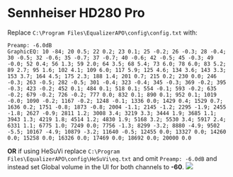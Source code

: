 # Sennheiser HD280 Pro
Replace `C:\Program Files\EqualizerAPO\config\config.txt` with:
```
Preamp: -6.0dB
GraphicEQ: 10 -84; 20 0.5; 22 0.2; 23 0.1; 25 -0.2; 26 -0.3; 28 -0.4; 30 -0.5; 32 -0.6; 35 -0.7; 37 -0.7; 40 -0.6; 42 -0.5; 45 -0.3; 49 -0.0; 52 0.4; 56 1.3; 59 2.0; 64 3.5; 68 5.4; 73 6.0; 78 6.0; 83 5.2; 89 2.7; 95 1.6; 102 4.1; 109 6.0; 117 5.9; 125 4.6; 134 3.6; 143 3.3; 153 3.7; 164 4.5; 175 2.3; 188 1.4; 201 0.7; 215 0.2; 230 0.0; 246 -0.3; 263 -0.5; 282 -0.5; 301 -0.4; 323 -0.4; 345 -0.3; 369 -0.2; 395 -0.3; 423 -0.2; 452 0.1; 484 0.1; 518 0.1; 554 -0.1; 593 -0.2; 635 -0.2; 679 -0.2; 726 -0.2; 777 0.0; 832 0.1; 890 0.1; 952 0.1; 1019 -0.0; 1090 -0.2; 1167 -0.2; 1248 -0.1; 1336 0.0; 1429 0.4; 1529 0.7; 1636 0.2; 1751 -0.8; 1873 -0.8; 2004 -1.1; 2145 -1.2; 2295 -1.9; 2455 -1.8; 2627 -0.9; 2811 1.2; 3008 3.4; 3219 3.3; 3444 1.9; 3685 1.1; 3943 1.3; 4219 1.8; 4514 1.2; 4830 1.9; 5168 3.2; 5530 3.4; 5917 2.4; 6331 1.1; 6775 1.0; 7249 0.0; 7756 -1.3; 8299 -3.2; 8880 -4.9; 9502 -5.5; 10167 -4.9; 10879 -3.2; 11640 -0.5; 12455 0.0; 13327 0.0; 14260 0.0; 15258 0.0; 16326 0.0; 17469 0.0; 18692 0.0; 20000 0.0
```
**OR** if using HeSuVi replace `C:\Program Files\EqualizerAPO\config\HeSuVi\eq.txt` and omit `Preamp: -6.0dB` and instead set Global volume in the UI for both channels to **-60**.
![](https://raw.githubusercontent.com/jaakkopasanen/AutoEq/master/results/SBAF-Serious/headphoncecom/onear/Sennheiser%20HD280%20Pro/Sennheiser%20HD280%20Pro.png)